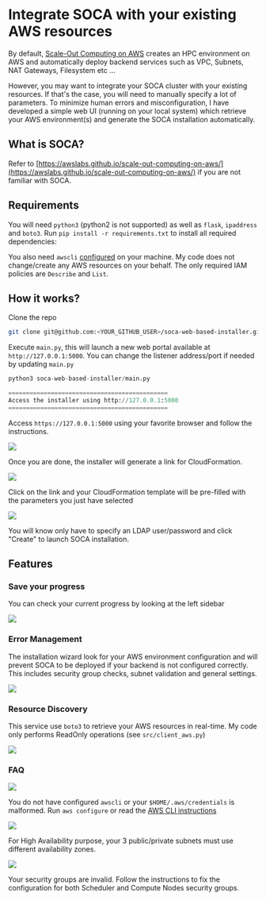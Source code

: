 # Integrate SOCA with your existing AWS resources
By default, [Scale-Out Computing on AWS](https://github.com/awslabs/scale-out-computing-on-aws) creates an HPC environment on AWS and automatically deploy backend services such as VPC, Subnets, NAT Gateways, Filesystem etc ...

However, you may want to integrate your SOCA cluster with your existing resources. If that's the case, you will need to manually specify a lot of parameters. To minimize human errors and misconfiguration, I have developed a simple web UI (running on your local system) which retrieve your AWS environment(s) and generate the SOCA installation automatically.

## What is SOCA?

Refer to [https://awslabs.github.io/scale-out-computing-on-aws/](https://awslabs.github.io/scale-out-computing-on-aws/) if you are not familiar with SOCA.

## Requirements

You will need `python3` (python2 is not supported) as well as `flask`, `ipaddress` and  `boto3`. Run `pip install -r requirements.txt` to install all required dependencies:

You also need `awscli` [configured](https://aws.amazon.com/cli/) on your machine. My code does not change/create any AWS resources on your behalf. The only required IAM policies are `Describe` and `List`.

## How it works?

Clone the repo
```bash
git clone git@github.com:<YOUR_GITHUB_USER>/soca-web-based-installer.git
```

Execute `main.py`, this will launch a new web portal available at `http://127.0.0.1:5000`. You can change the listener address/port if needed by updating `main.py`

```python
python3 soca-web-based-installer/main.py

=============================================
Access the installer using http://127.0.0.1:5000
=============================================
```

Access `https://127.0.0.1:5000` using your favorite browser and follow the instructions.

![](imgs/wizard_3.png)

Once you are done, the installer will generate a link for CloudFormation.

![](imgs/wizard_5.png)

Click on the link and your CloudFormation template will be pre-filled with the parameters you just have selected

![](imgs/wizard_6.png)

You will know only have to specify an LDAP user/password and click "Create" to launch SOCA installation.


## Features

### Save your progress

You can check your current progress by looking at the left sidebar

![](imgs/wizard_1.png)

### Error Management

The installation wizard look for your AWS environment configuration and will prevent SOCA to be deployed if your backend is not configured correctly. This includes security group checks, subnet validation and general settings.

![](imgs/wizard_2.png)

### Resource Discovery

This service use `boto3` to retrieve your AWS resources in real-time. My code only performs ReadOnly operations (see `src/client_aws.py`)

![](imgs/wizard_4.png)

### FAQ

![](imgs/error_1.png)

You do not have configured `awscli` or your `$HOME/.aws/credentials` is malformed. Run `aws configure` or read the [AWS CLI instructions](https://docs.aws.amazon.com/cli/latest/userguide/cli-chap-configure.html)

![](imgs/error_3.png)

For High Availability purpose, your 3 public/private subnets must use different availability zones.

![](imgs/error_2.png)

Your security groups are invalid. Follow the instructions to fix the configuration for both Scheduler and Compute Nodes security groups. 



